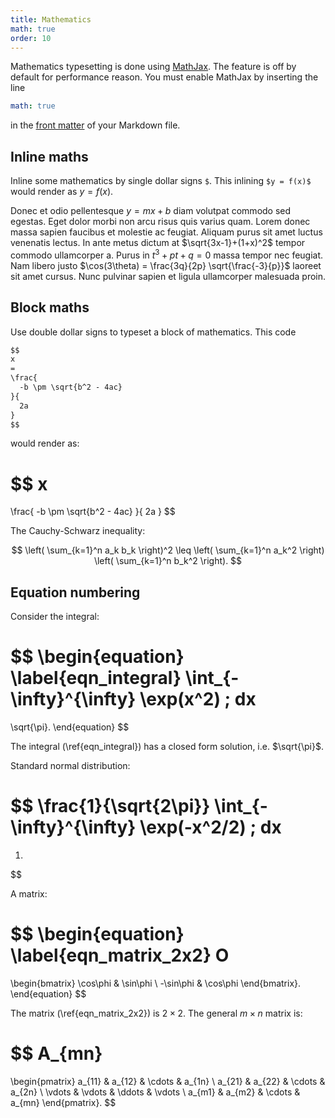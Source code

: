 ```yaml
---
title: Mathematics
math: true
order: 10
---
```


Mathematics typesetting is done using [MathJax](https://www.mathjax.org/). The
feature is off by default for performance reason. You must enable MathJax by
inserting the line

```yml
math: true
```

in the [front matter](https://jekyllrb.com/docs/front-matter/) of your Markdown
file.

## Inline maths

Inline some mathematics by single dollar signs `$`. This inlining `$y = f(x)$`
would render as $y = f(x)$.

Donec et odio pellentesque $y = mx + b$ diam volutpat commodo sed egestas. Eget
dolor morbi non arcu risus quis varius quam. Lorem donec massa sapien faucibus
et molestie ac feugiat. Aliquam purus sit amet luctus venenatis lectus. In ante
metus dictum at $\sqrt{3x-1}+(1+x)^2$ tempor commodo ullamcorper a. Purus in
$t^3 + pt + q = 0$ massa tempor nec feugiat. Nam libero justo
$\cos(3\theta) = \frac{3q}{2p} \sqrt{\frac{-3}{p}}$ laoreet sit amet cursus.
Nunc pulvinar sapien et ligula ullamcorper malesuada proin.

## Block maths

Use double dollar signs to typeset a block of mathematics. This code

```md
$$
x
=
\frac{
  -b \pm \sqrt{b^2 - 4ac}
}{
  2a
}
$$
```

would render as:

$$
x
=
\frac{
  -b \pm \sqrt{b^2 - 4ac}
}{
  2a
}
$$

The Cauchy-Schwarz inequality:

$$
\left(
  \sum_{k=1}^n a_k b_k
\right)^2
\leq
\left(
  \sum_{k=1}^n a_k^2
\right)
\left(
  \sum_{k=1}^n b_k^2
\right).
$$

## Equation numbering

Consider the integral:

$$
\begin{equation}
\label{eqn_integral}
\int_{-\infty}^{\infty}
\exp(x^2) \; dx
=
\sqrt{\pi}.
\end{equation}
$$

The integral (\ref{eqn_integral}) has a closed form solution, i.e. $\sqrt{\pi}$.

Standard normal distribution:

$$
\frac{1}{\sqrt{2\pi}}
\int_{-\infty}^{\infty}
\exp(-x^2/2) \; dx
=
1.
$$

A matrix:

$$
\begin{equation}
\label{eqn_matrix_2x2}
O
=
\begin{bmatrix}
\cos\phi & \sin\phi \\
-\sin\phi & \cos\phi
\end{bmatrix}.
\end{equation}
$$

The matrix (\ref{eqn_matrix_2x2}) is $2 \times 2$. The general $m \times n$
matrix is:

$$
A_{mn}
=
\begin{pmatrix}
a_{11} & a_{12} & \cdots & a_{1n} \\
a_{21} & a_{22} & \cdots & a_{2n} \\
\vdots & \vdots & \ddots & \vdots \\
a_{m1} & a_{m2} & \cdots & a_{mn}
\end{pmatrix}.
$$
